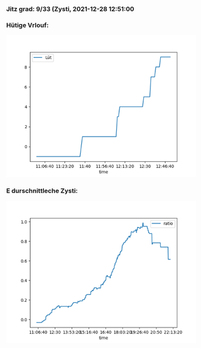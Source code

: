 ### Jitz grad: 9/33 (Zysti, 2021-12-28 12:51:00

### Hütige Vrlouf:
![Graph](Today.png)

### E durschnittleche Zysti:
![Graph](Zysti.png)